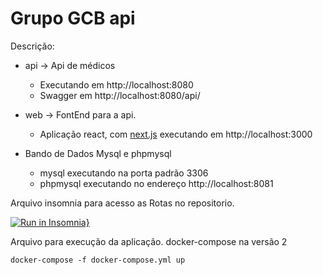 # Grupo GCB api

Descrição:

- api -> Api de médicos

  - Executando em http://localhost:8080
  - Swagger em http://localhost:8080/api/

- web -> FontEnd para a api.

  - Aplicação react, com [next.js](https://nextjs.org/docs) executando em http://localhost:3000

- Bando de Dados Mysql e phpmysql
  - mysql executando na porta padrão 3306
  - phpmysql executando no endereço http://localhost:8081

Arquivo insomnia para acesso as Rotas no repositorio.

[![Run in Insomnia}](https://insomnia.rest/images/run.svg)](https://insomnia.rest/run/?label=Api%20Doctors&uri=https%3A%2F%2Fraw.githubusercontent.com%2Falexandreceti%2FGrupoGCBapi%2Fmain%2FInsomnia.json)

Arquivo para execução da aplicação. docker-compose na versão 2

```
docker-compose -f docker-compose.yml up
```
